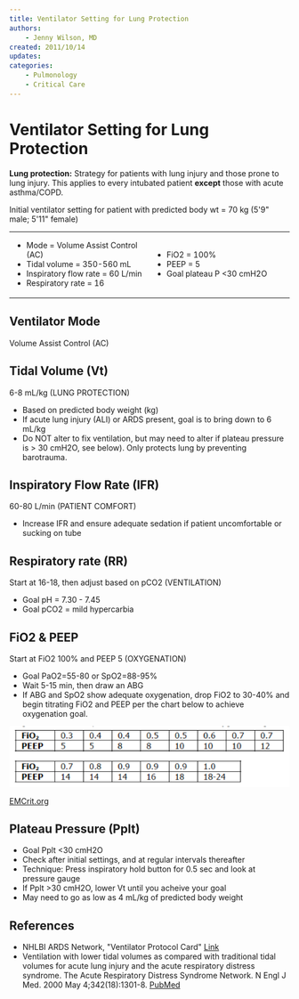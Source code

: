 ```yaml
---
title: Ventilator Setting for Lung Protection
authors:
    - Jenny Wilson, MD
created: 2011/10/14
updates:
categories:
    - Pulmonology
    - Critical Care
---
```


# Ventilator Setting for Lung Protection

**Lung protection:** Strategy for patients with lung injury and those prone to lung injury. This applies to every intubated patient **except** those with acute asthma/COPD.

Initial ventilator setting for patient with predicted body wt = 70 kg (5'9" male; 5'11" female)

<table>
<colgroup>
<col width="50%" />
<col width="50%" />
</colgroup>
<tbody>
<tr class="odd">
<td><ul>
<li>Mode = Volume Assist Control (AC)<br />
</li>
<li>Tidal volume = 350-560 mL<br />
</li>
<li>Inspiratory flow rate = 60 L/min<br />
</li>
<li>Respiratory rate = 16<br />
</li>
</ul></td>
<td><ul>
<li>FiO2 = 100%<br />
</li>
<li>PEEP = 5<br />
</li>
<li>Goal plateau P &lt;30 cmH2O<br />
</li>
</ul></td>
</tr>
</tbody>
</table>

## Ventilator Mode

Volume Assist Control (AC)

## Tidal Volume (Vt)

6-8 mL/kg (LUNG PROTECTION)

- Based on predicted body weight (kg)
- If acute lung injury (ALI) or ARDS present, goal is to bring down to 6 mL/kg
- Do NOT alter to fix ventilation, but may need to alter if plateau pressure is > 30 cmH2O, see below). Only protects lung by preventing barotrauma.

## Inspiratory Flow Rate (IFR)

60-80 L/min (PATIENT COMFORT)

- Increase IFR and ensure adequate sedation if patient uncomfortable or sucking on tube

## Respiratory rate (RR)

Start at 16-18, then adjust based on pCO2 (VENTILATION)

- Goal pH = 7.30 - 7.45
- Goal pCO2 = mild hypercarbia

## FiO2 & PEEP

Start at FiO2 100% and PEEP 5 (OXYGENATION)

- Goal PaO2=55-80 or SpO2=88-95%
- Wait 5-15 min, then draw an ABG
- If ABG and SpO2 show adequate oxygenation, drop FiO2 to 30-40% and begin titrating FiO2 and PEEP per the chart below to achieve oxygenation goal.

![FiO2 and PEEP chart](image-1.png)

[EMCrit.org](http://www.EMCrit.org)

## Plateau Pressure (Pplt)

- Goal Pplt &lt;30 cmH2O
- Check after initial settings, and at regular intervals thereafter
- Technique: Press inspiratory hold button for 0.5 sec and look at pressure gauge
- If Pplt >30 cmH2O, lower Vt until you acheive your goal
- May need to go as low as 4 mL/kg of predicted body weight

## References

- NHLBI ARDS Network, "Ventilator Protocol Card" [Link](http://www.ardsnet.org/node/77791)
- Ventilation with lower tidal volumes as compared with traditional tidal volumes for acute lung injury and the acute respiratory distress syndrome. The Acute Respiratory Distress Syndrome Network. N Engl J Med. 2000 May 4;342(18):1301-8. [PubMed](https://www.ncbi.nlm.nih.gov/pubmed/10793162)
